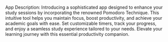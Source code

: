 App Description:
Introducing a sophisticated app designed to enhance your study sessions by incorporating the renowned Pomodoro Technique. This intuitive tool helps you maintain focus, boost productivity, and achieve your academic goals with ease. Set customizable timers, track your progress, and enjoy a seamless study experience tailored to your needs. Elevate your learning journey with this essential productivity companion.
